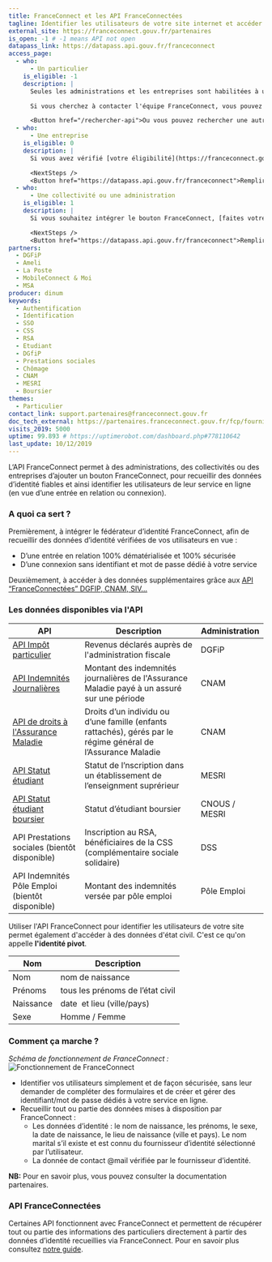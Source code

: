 ```yaml
---
title: FranceConnect et les API FranceConnectées
tagline: Identifier les utilisateurs de votre site internet et accéder à certaines données d'identité certifiées. Accéder à des données supplémentaires via les API FranceConnectées
external_site: https://franceconnect.gouv.fr/partenaires
is_open: -1 # -1 means API not open
datapass_link: https://datapass.api.gouv.fr/franceconnect
access_page:
  - who:
      - Un particulier
    is_eligible: -1
    description: |
      Seules les administrations et les entreprises sont habilitées à utiliser l'API FranceConnect ou intégrer le bouton FranceConnect.

      Si vous cherchez à contacter l'équipe FranceConnect, vous pouvez écrire à [support@franceconnect.gouv.fr](mailto:support@franceconnect.gouv.fr)

      <Button href="/rechercher-api">Ou vous pouvez rechercher une autre API</Button>
  - who:
      - Une entreprise
    is_eligible: 0
    description: |
      Si vous avez vérifié [votre éligibilité](https://franceconnect.gouv.fr/partenaires), vous pouvez demander à [intégrer le bouton FranceConnect](https://datapass.api.gouv.fr/franceconnect).

      <NextSteps />
      <Button href="https://datapass.api.gouv.fr/franceconnect">Remplir une demande</Button>
  - who:
      - Une collectivité ou une administration
    is_eligible: 1
    description: |
      Si vous souhaitez intégrer le bouton FranceConnect, [faites votre demande d’habilitation](https://datapass.api.gouv.fr/franceconnect).

      <NextSteps />
      <Button href="https://datapass.api.gouv.fr/franceconnect">Remplir une demande</Button>
partners:
  - DGFiP
  - Ameli
  - La Poste
  - MobileConnect & Moi
  - MSA
producer: dinum
keywords:
  - Authentification
  - Identification
  - SSO
  - CSS
  - RSA
  - Etudiant
  - DGfiP
  - Prestations sociales
  - Chômage
  - CNAM
  - MESRI
  - Boursier
themes:
  - Particulier
contact_link: support.partenaires@franceconnect.gouv.fr
doc_tech_external: https://partenaires.franceconnect.gouv.fr/fcp/fournisseur-service
visits_2019: 5000
uptime: 99.893 # https://uptimerobot.com/dashboard.php#778110642
last_update: 10/12/2019
---
```


L‘API FranceConnect permet à des administrations, des collectivités ou des entreprises d’ajouter un bouton FranceConnect, pour recueillir des données d’identité fiables et ainsi identifier les utilisateurs de leur service en ligne (en vue d’une entrée en relation ou connexion).

### A quoi ca sert ?

Premièrement, à intégrer le fédérateur d’identité FranceConnect, afin de recueillir des données d’identité vérifiées de vos utilisateurs en vue :

- D’une entrée en relation 100% dématérialisée et 100% sécurisée
- D’une connexion sans identifiant et mot de passe dédié à votre service

Deuxièmement, à accéder à des données supplémentaires grâce aux [API “FranceConnectées” DGFIP, CNAM, SIV...](#api-franceconnectees)

### Les données disponibles via l'API

| API       | Description                                         |Administration   |
| --------- | ----------------------------------------------------|-----------------|
| [API Impôt particulier](https://api.gouv.fr/les-api/impot-particulier)  | Revenus déclarés auprès de l'administration fiscale |DGFiP   |
| [API Indemnités Journalières](https://api.gouv.fr/les-api/api-indemnites-journalieres-cnam)   | Montant des indemnités journalières de l'Assurance Maladie payé à un assuré sur une période|CNAM |
| [API de droits à l'Assurance Maladie](https://api.gouv.fr/les-api/api_ameli_droits_cnam) | Droits d’un individu ou d’une famille (enfants rattachés), gérés par le régime général de l’Assurance Maladie |CNAM   |
| [API Statut étudiant](https://api.gouv.fr/les-api/api-statut-etudiant)| Statut de l’nscription dans un établissement de l’enseignment suprérieur |MESRI   |
| [API Statut étudiant boursier](https://api.gouv.fr/les-api/api-statut-etudiant-boursier)                     | Statut d’étudiant boursier  |CNOUS / MESRI            |
| API Prestations sociales (bientôt disponible)    | Inscription au RSA, bénéficiaires de la CSS (complémentaire sociale solidaire) |DSS |
| API Indemnités Pôle Emploi (bientôt disponible)  | Montant des indemnités versée par pôle emploi   |Pôle Emploi                        |

Utiliser l'API FranceConnect pour identifier les utilisateurs de votre site permet également d'accéder à des données d'état civil. C'est ce qu'on appelle **l'identité pivot**.

| Nom       | Description                      |
| --------- | -------------------------------- |
| Nom       | nom de naissance                 |
| Prénoms   | tous les prénoms de l’état civil |
| Naissance | date  et lieu (ville/pays)       |
| Sexe      | Homme / Femme                    |

### Comment ça marche ?

_Schéma de fonctionnement de FranceConnect :_
![Fonctionnement de FranceConnect](/images/divers/franceConnect.png)

- Identifier vos utilisateurs simplement et de façon sécurisée, sans leur demander de compléter des formulaires et de créer et gérer des identifiant/mot de passe dédiés à votre service en ligne.
- Recueillir tout ou partie des données mises à disposition par FranceConnect :
  - Les données d’identité : le nom de naissance, les prénoms, le sexe, la date de naissance, le lieu de naissance (ville et pays). Le nom marital s’il existe et est connu du fournisseur d’identité sélectionné par l’utilisateur.
  - La donnée de contact @mail vérifiée par le fournisseur d’identité.

**NB:** Pour en savoir plus, vous pouvez consulter la <External href="https://partenaires.franceconnect.gouv.fr/documentation">documentation partenaires</External>.

### API FranceConnectées

Certaines API fonctionnent avec FranceConnect et permettent de récupérer tout ou partie des informations des particuliers directement à partir des données d’identité recueillies via FranceConnect. Pour en savoir plus consultez [notre guide](/guides/api-franceconnectees).
